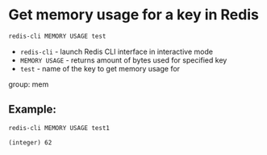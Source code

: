 # Get memory usage for a key in Redis

```bash
redis-cli MEMORY USAGE test
```

- `redis-cli` - launch Redis CLI interface in interactive mode
- `MEMORY USAGE` - returns amount of bytes used for specified key
- `test` - name of the key to get memory usage for

group: mem

## Example: 
```bash
redis-cli MEMORY USAGE test1
```
```
(integer) 62
```

